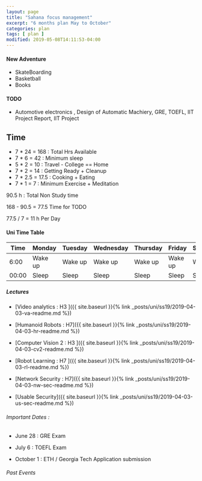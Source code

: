 ```yaml
---
layout: page
title: "Sahana focus management"
excerpt: "6 months plan May to October"
categories: plan
tags: [ plan ]
modified: 2019-05-08T14:11:53-04:00
---
```


#### New Adventure
* SkateBoarding
* Basketball
* Books


#### TODO
* Automotive electronics , Design of Automatic Machiery, GRE, TOEFL, IIT Project Report, IIT Project

## Time


* 7 * 24 = 168 : Total Hrs Available
* 7 * 6  = 42  : Minimum sleep
* 5 * 2  = 10  : Travel - College == Home
* 7 * 2  = 14  : Getting Ready + Cleanup
* 7 * 2.5 = 17.5   : Cooking + Eating
* 7 * 1   = 7   : Minimum Exercise + Meditation

90.5 h : Total Non Study time

168 - 90.5 = 77.5 Time for TODO


77.5 / 7 = 11 h Per Day


#### Uni Time Table

| Time | Monday | Tuesday | Wednesday | Thursday |Friday | Saturday | Sunday |
|-------|-------|-------|-------|-------|-------|-------|-------|
| 6:00 | Wake up | Wake up|Wake up | Wake up|Wake up|Wake up | Wake up|
| 00:00 | Sleep |  Sleep | Sleep | Sleep | Sleep | Sleep | Sleep |




##### Lectures

* [Video analytics : H3 ]({{ site.baseurl }}{% link _posts/uni/ss19/2019-04-03-va-readme.md %})

* [Humanoid Robots : H7]({{ site.baseurl }}{% link _posts/uni/ss19/2019-04-03-hr-readme.md %})

* [Computer Vision 2 : H3 ]({{ site.baseurl }}{% link _posts/uni/ss19/2019-04-03-cv2-readme.md %})

* [Robot Learning : H7 ]({{ site.baseurl }}{% link _posts/uni/ss19/2019-04-03-rl-readme.md %})

* [Network Security : H7]({{ site.baseurl }}{% link _posts/uni/ss19/2019-04-03-nw-sec-readme.md %})

* [Usable Security]({{ site.baseurl }}{% link _posts/uni/ss19/2019-04-03-us-sec-readme.md %})

###### Important Dates :

* June 28 : GRE Exam

* July 6 : TOEFL Exam

* October 1 : ETH / Georgia Tech Application submission

###### Past Events
